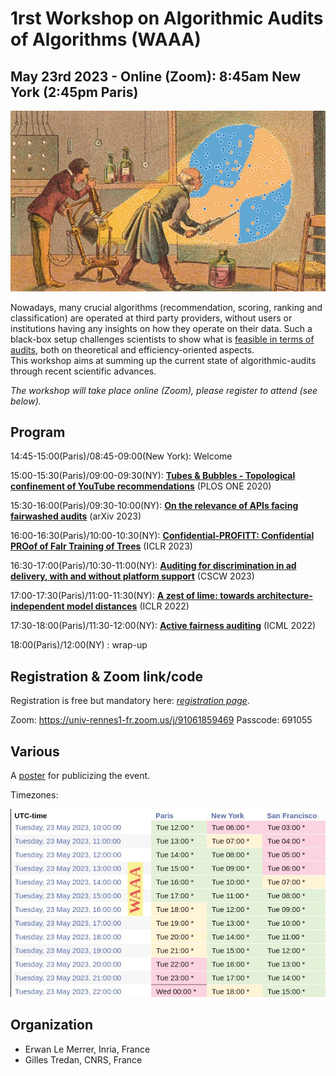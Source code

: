 # 1rst Workshop on Algorithmic Audits of Algorithms (WAAA)
## May 23rd 2023 - Online (Zoom): 8:45am New York (2:45pm Paris) 

<img src="./waa-small.jpeg" width="600" alt="banner" class="center">

Nowadays, many crucial algorithms (recommendation, scoring, ranking and classification) are operated at third party providers, without users or institutions having any insights on how they operate on their data. Such a black-box setup challenges scientists to show what is [feasible in terms of audits](https://github.com/erwanlemerrer/awesome-audit-algorithms), both on theoretical and efficiency-oriented aspects.\
This workshop aims at summing up the current state of algorithmic-audits through recent scientific advances.

*The workshop will take place online (Zoom), please register to attend (see below).*

## Program

14:45-15:00(Paris)/08:45-09:00(New York): Welcome

15:00-15:30(Paris)/09:00-09:30(NY): [**Tubes & Bubbles - Topological confinement of YouTube recommendations**](https://journals.plos.org/plosone/article?id=10.1371/journal.pone.0231703) (PLOS ONE 2020)

15:30-16:00(Paris)/09:30-10:00(NY): [**On the relevance of APIs facing fairwashed audits**]() (arXiv 2023)

16:00-16:30(Paris)/10:00-10:30(NY): [**Confidential-PROFITT: Confidential PROof of FaIr Training of Trees**](https://openreview.net/forum?id=iIfDQVyuFD) (ICLR 2023)

16:30-17:00(Paris)/10:30-11:00(NY): [**Auditing for discrimination in ad delivery, with and without platform support**](https://dl.acm.org/doi/abs/10.1145/3579610) (CSCW 2023)

17:00-17:30(Paris)/11:00-11:30(NY): [**A zest of lime: towards architecture-independent model distances**](https://openreview.net/forum?id=OUz_9TiTv9j) (ICLR 2022)

17:30-18:00(Paris)/11:30-12:00(NY): [**Active fairness auditing**](https://proceedings.mlr.press/v162/yan22c/yan22c.pdf) (ICML 2022)

18:00(Paris)/12:00(NY)            : wrap-up

## Registration & Zoom link/code

Registration is free but mandatory here: [*registration page*](https://framaforms.org/registration-for-waaa-may-23rd-1678973540).

Zoom:
https://univ-rennes1-fr.zoom.us/j/91061859469
Passcode: 691055 

## Various

A [poster](https://github.com/algorithmic-audits/algorithmic-audits.github.io/blob/main/poster_WAAA_2023.pdf) for publicizing the event.

Timezones:

<img src="./timezones.jpeg" width="600" alt="banner" class="center">


## Organization

* Erwan Le Merrer, Inria, France
* Gilles Tredan, CNRS, France
